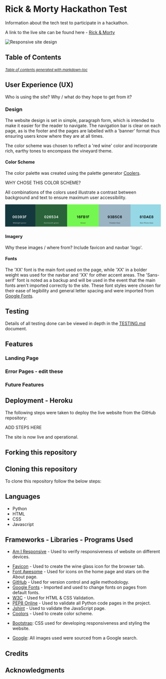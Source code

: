 <!-- ## Gitpod Reminders

To run a frontend (HTML, CSS, Javascript only) application in Gitpod, in the terminal, type:

`python3 -m http.server`

A blue button should appear to click: _Make Public_,

Another blue button should appear to click: _Open Browser_.

To run a backend Python file, type `python3 app.py`, if your Python file is named `app.py` of course.

A blue button should appear to click: _Make Public_,

Another blue button should appear to click: _Open Browser_.

In Gitpod you have superuser security privileges by default. Therefore you do not need to use the `sudo` (superuser do) command in the bash terminal in any of the lessons.

To log into the Heroku toolbelt CLI:

1. Log in to your Heroku account and go to *Account Settings* in the menu under your avatar.
2. Scroll down to the *API Key* and click *Reveal*
3. Copy the key
4. In Gitpod, from the terminal, run `heroku_config`
5. Paste in your API key when asked

You can now use the `heroku` CLI program - try running `heroku apps` to confirm it works. This API key is unique and private to you so do not share it. If you accidentally make it public then you can create a new one with _Regenerate API Key_.

------ -->
# Rick & Morty Hackathon Test

Information about the tech test to participate in a hackathon.


A link to the live site can be found here - [Rick & Morty](https://XXXX.com/)


![Responsive site design](/documentation/readme_images/amiresponsive.png)


## Table of Contents
<!-- - [The Wine Garden BnB](#the-wine-garden-bnb)
  * [Table of Contents](#table-of-contents)
  * [User Experience (UX)](#user-experience--ux-)
    + [Design](#design)
      - [Color Scheme](#color-scheme)
      - [Imagery](#imagery)
      - [Fonts](#fonts)
  * [Testing](#testing)
  * [Security Features and Defensive Design](#security-features-and-defensive-design)
    + [User Authentication](#user-authentication)
    + [Form Validation](#form-validation)
    + [Database Security](#database-security)
    + [Custom error pages](#custom-error-pages)
  * [Features](#features)
    + [Header](#header)
    + [Footer](#footer)
    + [Home Page](#home-page)
    + [Error Pages](#error-pages)
    + [Future Features](#future-features)
  * [Deployment - Heroku](#deployment---heroku)
    + [Create a Heroku App:](#create-a-heroku-app-)
    + [Attach the Postgres database:](#attach-the-postgres-database-)
    + [Prepare the environment and settings.py file:](#prepare-the-environment-and-settingspy-file-)
    + [Create files / directories](#create-files---directories)
    + [Update Heroku Config Vars](#update-heroku-config-vars)
    + [Deploy](#deploy)
  * [Forking this repository](#forking-this-repository)
  * [Cloning this repository](#cloning-this-repository)
  * [Languages](#languages)
  * [Frameworks - Libraries - Programs Used](#frameworks---libraries---programs-used)
  * [Credits](#credits)
  * [Acknowledgments](#acknowledgments) -->

<small><i><a href='http://ecotrust-canada.github.io/markdown-toc/'>Table of contents generated with markdown-toc</a></i></small>


## User Experience (UX)

Who is using the site? Why / what do they hope to get from it?

### Design

The website design is set in simple, paragraph form, which is intended to make it easier for the reader to navigate. The navigation bar is clear on each page, as is the footer and the pages are labelled with a 'banner' format thus ensuring users know where they are at all times. 


The color scheme was chosen to reflect a 'red wine' color and incorporate rich, earthy tones to encompass the vineyard theme.


#### Color Scheme
The color palette was created using the palette generator [Coolers](https://coolors.co/).


WHY CHOSE THIS COLOR SCHEME?


All combinations of the colors used illustrate a contrast between background and text to ensure maximum user accessibility.


![Color Palette](/assets/images/color-scheme.png)


#### Imagery
Why these images / where from? Include favicon and navbar 'logo'.
 

#### Fonts
The 'XX' font is the main font used on the page, while 'XX' in a bolder weight was used for the navbar and 'XX' for other accent areas. The 'Sans-serif' font is noted as a backup and will be used in the event that the main fonts aren't imported correctly to the site. These font styles were chosen for their ease of legibility and general letter spacing and were imported from [Google Fonts](https://fonts.google.com/).


## Testing

Details of all testing done can be viewed in depth in the [TESTING.md](https://github.com/Kaylaesmith1/bed-and-breakfast/blob/main/TESTING.md) document.


## Features
<!-- 
### Header

![Header](/documentation/readme_images/header.png)

**Logo**
- A customized logo was created using the free logo generator, [Hatchful](https://www.shopify.com/tools/logo-maker), by Shopify.
- The logo is positioned at the top left of the navigation bar. The logo is linked to the home page so the user can easily navigate the site.

![Header](/documentation/readme_images/navbar-logo.png)

**Navigation Bar**

- The navigation bar is present at the top of every page and includes all links to the other pages.
- The My Account navigation link is a drop down menu that includes the Sign up and Log in links. 

![Header](/documentation/readme_images/navbar-no-user.png)

- When a user is logged in, the title changes to the user's name with a profile icon and the dropdown menu includes the Book A Room, My Bookings and Logout page links.

![Header](/documentation/readme_images/navbar-authenticated-user.png)

- The navigation bar is fully responsive and collapses into a hamburger menu icon on smaller screen sizes. collapsing into a hamburger menu when the screen size becomes too small. When the hamburger is clicked, the menu options open on the left-hand side just under the page logo.

![Header](/documentation/readme_images/navbar-hamburger.png)

- Hovering over the links will change the color to a light green.

![Header](/documentation/readme_images/navbar-hover.png)


### Footer
- The footer section includes working links to GitHub, Twitter, Instagram and Facebook. Clicking each link will open a separate browser page to the login of that website, barring the GitHub icon, which opens to my personal GitHub page.

![Footer](/documentation/readme_images/footer.png)

- Hovering over the links will change the color to a light green, identical to the navbar. 

![Footer](/documentation/readme_images/footer-hover.png) -->

### Landing Page
<!-- 
**Call to Action Section**
- The landing page includes a call to action section which encourages the user to book a room at The Wine Garden BnB. If the user is logged in, the message above the 'Book Now' button is, "Start planning your stay at The Wine Garden BnB". 

![Landing Page - Call to Action](/documentation/readme_images/landing-hero-image-authenticated.png)
- If the user is not logged in, "Enjoy a relaxing stay and a glass of wine in the tranquility of a Midwest vineyard!" appears. Below, a 'Book Now' button is visible and will take the user to the login page where they can either log in or sign up to continue the booking process.

![Landing Page - Call to Action](/documentation/readme_images/landing-hero-image.png)



**Why a BnB Section**
- The "Why a bed and breakfast' section gives a brief overview of why users should choose a bed and breakfast over a 'cookie cutter' hotel experience. Under that, a few of the ammenities are listed in short paragraphs with three icons of the most important features The Wine Garden has to offer.

![Landing Page - Why a BnB](/documentation/readme_images/landing-why-bnb.png) -->






### Error Pages - edit these

<!-- Custom Error Pages were created to give the user more information on the error and to guide them back to the site.

![Error 404](/documentation/readme_images/error-404.png)

- 404 Page Not Found - Sorry! The page you're looking for doesn't exist. Click below to return to the homepage.

![Error 500](/documentation/readme_images/error-500.png)

- 500 Server Error - Sorry! The Wine Garden BnB can't handle this request at the moment. Please return to the home page. -->

### Future Features
<!-- A few features were thought about mid-project as aspects that could improve the UI/UX but that were not implemented in this version of the project, either due to time contraints or simply because they were suggestions from friends / family members during the final testing phase of the project.

None were original user stories and were therefore not included anywhere in the project other than in this section. They are detailed below.

1. Email authentication for users on signing up. This would add another layer of authentication for users and would be an improvement on the overall website. 
2. Have something on the My Bookings page even if you don’t have any bookings registered. As of now it's a page titled 'My bookings' but nothing is shown.
![Empty bookings](/documentation/readme_images/empty-bookings.png)
3. Incorporate a payment option, rates and pricing for booking. This is normally a feature of online hotel booking platforms. Taking credit card information could be a helpful aspect to implement in the future.
4. Add photos of menu items or some food items on the breakfast page. Perhaps clicking the menu item could open a photo of it and a description of ingredients in case the user had questions of what exactly it was.
5. If a user cancels a booking, a pop up should appear with checkboxes as to why they cancelled. This could also be a form with a textarea field to be more specific.
6. Perhaps include a 'Book Now' button somewhere no each page of the website to facilitate easy booking.
7. The Admin user has access to all bookings from the live site. As of now, each user has access only to their bookings from the live website. It could be helpful for the Admin superuser to be able to access everyone's bookings and have CRUD functionality on them. -->

## Deployment - Heroku

The following steps were taken to deploy the live website from the GitHub repository:

ADD STEPS HERE

The site is now live and operational.
## Forking this repository
<!-- - Locate the repository at this link [Rick & Morty](https://github.com/Kaylaesmith1/XXX).
- At the top of the repository, on the right side of the page, select "Fork" from the buttons available. 
- This creates a copy of the repository -->

## Cloning this repository
To clone this repository follow the below steps: 
<!-- 
1. Locate the repository at this link [Rick & Morty](https://github.com/Kaylaesmith1/XXX). 
2. Under **'Code'**, see the different cloning options, HTTPS, SSH, and GitHub CLI. Click the prefered cloning option, and then copy the link provided. 
3. Open **Terminal**.
4. In Terminal, change the current working directory to the desired location of the cloned directory.
5. Type **'git clone'**, and then paste the URL previously copied from GitHub. 
6. Type **'Enter'** to create the local clone.  -->

## Languages

- Python
- HTML
- CSS
- Javascript

## Frameworks - Libraries - Programs Used 
<!-- - [Django](https://www.djangoproject.com/): Main python framework used in the development of this project
- [Django-allauth](https://django-allauth.readthedocs.io/en/latest/installation.html): Authentication library used to create user accounts
- [PostgreSQL](https://www.postgresql.org/) Used as the database for this project.
- [Heroku](https://dashboard.heroku.com/login) - Used as the cloud-based platform to deploy the site. -->
- [Am I Responsive](https://amiresponsive.co.uk/) - Used to verify responsiveness of website on different devices.
<!-- - [Figma](https://www.figma.com/) - Used to create wireframes for both desktop and mobile visuals. -->
- [Favicon](https://favicon.io/) - Used to create the wine glass icon for the browser tab.
- [Font Awesome](https://fontawesome.com/) - Used for icons on the home page and stars on the About page.
- [GitHub](https://github.com/) - Used for version control and agile methodology.
- [Google Fonts](https://fonts.google.com/) - Imported and used to change fonts on pages from default fonts.
- [W3C](https://www.w3.org/) - Used for HTML & CSS Validation.
- [PEP8 Online](https://pep8ci.herokuapp.com/#) - Used to validate all Python code pages in the project.
- [Jshint](https://jshint.com/) - Used to validate the JavaScript page.
- [Coolors](https://coolors.co/) - Used to create color scheme.
<!-- - [Crispy Forms](https://django-crispy-forms.readthedocs.io/en/latest/) Used to manage Django Forms
- [Cloudinary](https://cloudinary.com/): Used to upload all images used on the website. -->
- [Bootstrap](https://getbootstrap.com/docs/4.6/getting-started/introduction/): CSS used for developing responsiveness and styling the website.
<!-- - [Hatchful](https://hatchful.shopify.com/): Used to generate custom logo found on all pages.
- [Wondershare](https://www.wondershare.com/): Used to style aspects of the logo (remove background).
- [Canva](https://www.canva.com/): Used for page image banners (colored overlay and opacity) -->
- [Google](https://www.google.com/): All images used were sourced from a Google search.
<!-- - [EmailJS](https://www.emailjs.com/): Used to link the contact form to developer's personal email account. -->
<!-- - [Pixelied](https://pixelied.com/features/photo-filters/convert-image-to-black-and-white): Used to convert image to black and white before using a colored overlay for banners on pages. -->

## Credits

<!-- - [W3Schools](https://www.w3schools.com/)
- [Django Docs](https://docs.djangoproject.com/en/4.0/)
- [Bootstrap 4.6 Docs](https://getbootstrap.com/docs/4.6/getting-started/introduction/)
- [Stack Overflow](https://stackoverflow.com/)
- [Code Institute - Blog Walkthrough Project](https://github.com/Code-Institute-Solutions/Django3blog)
- [YouTube Video for pop up messages](https://www.youtube.com/watch?v=lRrrLCrZDxI) - Used for contact form message pop ups on successful submission and errors. -->


## Acknowledgments
<!-- 
Special thanks to the tutoring team, specifically Joshua who helped with the contact form, Sarah who helped with implementing CRUD functionality on the live site, and Oisin who helped fix the bug of being able to book a room under a different user.

Ian_alumni from the slack channel was vital to my understanding of the pathway followed for my delete buttons and getting them to work correctly. He spent time in a call with me clarifying the urls and views pathways. Thank you, Ian!

Lastly, thank you, too, to my mentor Harry for sharing his project and ideas about CRUD functionality. He gave clear, concise feedback on what needed to be fixed before project submission and complemented the work overall.  -->